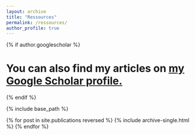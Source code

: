 ```yaml
---
layout: archive
title: "Ressources"
permalink: /ressources/
author_profile: true
---
```


{% if author.googlescholar %}
 # You can also find my articles on <u><a href="{{author.googlescholar}}">my Google Scholar profile</a>.</u>
{% endif %}

{% include base_path %}

{% for post in site.publications reversed %}
  {% include archive-single.html %}
{% endfor %}
